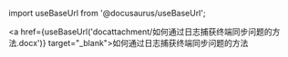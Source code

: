import useBaseUrl from '@docusaurus/useBaseUrl';

<a href={useBaseUrl('docattachment/如何通过日志捕获终端同步问题的方法.docx')} target="_blank">如何通过日志捕获终端同步问题的方法</a>
